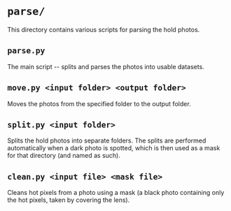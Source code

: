 # `parse/`
This directory contains various scripts for parsing the hold photos.

## `parse.py`
The main script -- splits and parses the photos into usable datasets.

## `move.py <input folder> <output folder>`
Moves the photos from the specified folder to the output folder.

## `split.py <input folder>`
Splits the hold photos into separate folders. The splits are performed automatically when a dark photo is spotted, which is then used as a mask for that directory (and named as such).

## `clean.py <input file> <mask file>`
Cleans hot pixels from a photo using a mask (a black photo containing only the hot pixels, taken by covering the lens).
